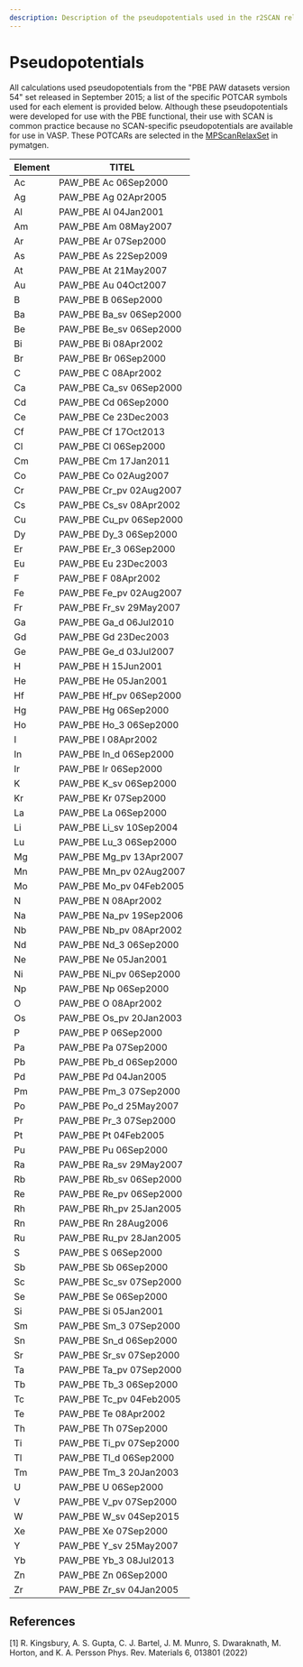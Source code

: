 ```yaml
---
description: Description of the pseudopotentials used in the r2SCAN related calculations.
---
```


# Pseudopotentials

All calculations used pseudopotentials from the "PBE PAW datasets version 54" set released in September 2015; a list of the specific POTCAR symbols used for each element is provided below. Although these pseudopotentials were developed for use with the PBE functional, their use with SCAN is common practice because no SCAN-specific pseudopotentials are available for use in VASP. These POTCARs are selected in the [MPScanRelaxSet](https://github.com/materialsproject/pymatgen/blob/bd29947130c497af7e25888bed7016bf898bed2c/src/pymatgen/io/vasp/MPSCANRelaxSet.yaml#L31) in pymatgen.

| Element | TITEL                     |
| ------- | ------------------------- |
| Ac      | PAW\_PBE Ac 06Sep2000     |
| Ag      | PAW\_PBE Ag 02Apr2005     |
| Al      | PAW\_PBE Al 04Jan2001     |
| Am      | PAW\_PBE Am 08May2007     |
| Ar      | PAW\_PBE Ar 07Sep2000     |
| As      | PAW\_PBE As 22Sep2009     |
| At      | PAW\_PBE At 21May2007     |
| Au      | PAW\_PBE Au 04Oct2007     |
| B       | PAW\_PBE B 06Sep2000      |
| Ba      | PAW\_PBE Ba\_sv 06Sep2000 |
| Be      | PAW\_PBE Be\_sv 06Sep2000 |
| Bi      | PAW\_PBE Bi 08Apr2002     |
| Br      | PAW\_PBE Br 06Sep2000     |
| C       | PAW\_PBE C 08Apr2002      |
| Ca      | PAW\_PBE Ca\_sv 06Sep2000 |
| Cd      | PAW\_PBE Cd 06Sep2000     |
| Ce      | PAW\_PBE Ce 23Dec2003     |
| Cf      | PAW\_PBE Cf 17Oct2013     |
| Cl      | PAW\_PBE Cl 06Sep2000     |
| Cm      | PAW\_PBE Cm 17Jan2011     |
| Co      | PAW\_PBE Co 02Aug2007     |
| Cr      | PAW\_PBE Cr\_pv 02Aug2007 |
| Cs      | PAW\_PBE Cs\_sv 08Apr2002 |
| Cu      | PAW\_PBE Cu\_pv 06Sep2000 |
| Dy      | PAW\_PBE Dy\_3 06Sep2000  |
| Er      | PAW\_PBE Er\_3 06Sep2000  |
| Eu      | PAW\_PBE Eu 23Dec2003     |
| F       | PAW\_PBE F 08Apr2002      |
| Fe      | PAW\_PBE Fe\_pv 02Aug2007 |
| Fr      | PAW\_PBE Fr\_sv 29May2007 |
| Ga      | PAW\_PBE Ga\_d 06Jul2010  |
| Gd      | PAW\_PBE Gd 23Dec2003     |
| Ge      | PAW\_PBE Ge\_d 03Jul2007  |
| H       | PAW\_PBE H 15Jun2001      |
| He      | PAW\_PBE He 05Jan2001     |
| Hf      | PAW\_PBE Hf\_pv 06Sep2000 |
| Hg      | PAW\_PBE Hg 06Sep2000     |
| Ho      | PAW\_PBE Ho\_3 06Sep2000  |
| I       | PAW\_PBE I 08Apr2002      |
| In      | PAW\_PBE In\_d 06Sep2000  |
| Ir      | PAW\_PBE Ir 06Sep2000     |
| K       | PAW\_PBE K\_sv 06Sep2000  |
| Kr      | PAW\_PBE Kr 07Sep2000     |
| La      | PAW\_PBE La 06Sep2000     |
| Li      | PAW\_PBE Li\_sv 10Sep2004 |
| Lu      | PAW\_PBE Lu\_3 06Sep2000  |
| Mg      | PAW\_PBE Mg\_pv 13Apr2007 |
| Mn      | PAW\_PBE Mn\_pv 02Aug2007 |
| Mo      | PAW\_PBE Mo\_pv 04Feb2005 |
| N       | PAW\_PBE N 08Apr2002      |
| Na      | PAW\_PBE Na\_pv 19Sep2006 |
| Nb      | PAW\_PBE Nb\_pv 08Apr2002 |
| Nd      | PAW\_PBE Nd\_3 06Sep2000  |
| Ne      | PAW\_PBE Ne 05Jan2001     |
| Ni      | PAW\_PBE Ni\_pv 06Sep2000 |
| Np      | PAW\_PBE Np 06Sep2000     |
| O       | PAW\_PBE O 08Apr2002      |
| Os      | PAW\_PBE Os\_pv 20Jan2003 |
| P       | PAW\_PBE P 06Sep2000      |
| Pa      | PAW\_PBE Pa 07Sep2000     |
| Pb      | PAW\_PBE Pb\_d 06Sep2000  |
| Pd      | PAW\_PBE Pd 04Jan2005     |
| Pm      | PAW\_PBE Pm\_3 07Sep2000  |
| Po      | PAW\_PBE Po\_d 25May2007  |
| Pr      | PAW\_PBE Pr\_3 07Sep2000  |
| Pt      | PAW\_PBE Pt 04Feb2005     |
| Pu      | PAW\_PBE Pu 06Sep2000     |
| Ra      | PAW\_PBE Ra\_sv 29May2007 |
| Rb      | PAW\_PBE Rb\_sv 06Sep2000 |
| Re      | PAW\_PBE Re\_pv 06Sep2000 |
| Rh      | PAW\_PBE Rh\_pv 25Jan2005 |
| Rn      | PAW\_PBE Rn 28Aug2006     |
| Ru      | PAW\_PBE Ru\_pv 28Jan2005 |
| S       | PAW\_PBE S 06Sep2000      |
| Sb      | PAW\_PBE Sb 06Sep2000     |
| Sc      | PAW\_PBE Sc\_sv 07Sep2000 |
| Se      | PAW\_PBE Se 06Sep2000     |
| Si      | PAW\_PBE Si 05Jan2001     |
| Sm      | PAW\_PBE Sm\_3 07Sep2000  |
| Sn      | PAW\_PBE Sn\_d 06Sep2000  |
| Sr      | PAW\_PBE Sr\_sv 07Sep2000 |
| Ta      | PAW\_PBE Ta\_pv 07Sep2000 |
| Tb      | PAW\_PBE Tb\_3 06Sep2000  |
| Tc      | PAW\_PBE Tc\_pv 04Feb2005 |
| Te      | PAW\_PBE Te 08Apr2002     |
| Th      | PAW\_PBE Th 07Sep2000     |
| Ti      | PAW\_PBE Ti\_pv 07Sep2000 |
| Tl      | PAW\_PBE Tl\_d 06Sep2000  |
| Tm      | PAW\_PBE Tm\_3 20Jan2003  |
| U       | PAW\_PBE U 06Sep2000      |
| V       | PAW\_PBE V\_pv 07Sep2000  |
| W       | PAW\_PBE W\_sv 04Sep2015  |
| Xe      | PAW\_PBE Xe 07Sep2000     |
| Y       | PAW\_PBE Y\_sv 25May2007  |
| Yb      | PAW\_PBE Yb\_3 08Jul2013  |
| Zn      | PAW\_PBE Zn 06Sep2000     |
| Zr      | PAW\_PBE Zr\_sv 04Jan2005 |

## References

\[1] R. Kingsbury, A. S. Gupta, C. J. Bartel, J. M. Munro, S. Dwaraknath, M. Horton, and K. A. Persson Phys. Rev. Materials 6, 013801 (2022)
